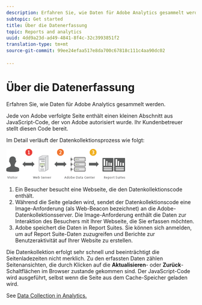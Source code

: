 ```yaml
---
description: Erfahren Sie, wie Daten für Adobe Analytics gesammelt werden.
subtopic: Get started
title: Über die Datenerfassung
topic: Reports and analytics
uuid: 4dd9a23d-ad49-4841-8f4c-32c3993851f2
translation-type: tm+mt
source-git-commit: 99ee24efaa517e8da700c67818c111c4aa90dc02

---
```



# Über die Datenerfassung

Erfahren Sie, wie Daten für Adobe Analytics gesammelt werden.

Jede von Adobe verfolgte Seite enthält einen kleinen Abschnitt aus JavaScript-Code, der von Adobe autorisiert wurde. Ihr Kundenbetreuer stellt diesen Code bereit.

Im Detail verläuft der Datenkollektionsprozess wie folgt:

![](assets/data_collection.png)

1. Ein Besucher besucht eine Webseite, die den Datenkollektionscode enthält.
1. Während die Seite geladen wird, sendet der Datenkollektionscode eine Image-Anforderung (als Web-Beacon bezeichnet) an die Adobe-Datenkollektionsserver. Die Image-Anforderung enthält die Daten zur Interaktion des Besuchers mit Ihrer Webseite, die Sie erfassen möchten.
1. Adobe speichert die Daten in Report Suites. Sie können sich anmelden, um auf Report Suite-Daten zuzugreifen und Berichte zur Benutzeraktivität auf Ihrer Website zu erstellen.

Die Datenkollektion erfolgt sehr schnell und beeinträchtigt die Seitenladezeiten nicht merklich. Zu den erfassten Daten zählen Seitenansichten, die durch Klicken auf die **Aktualisieren**- oder **Zurück**-Schaltflächen im Browser zustande gekommen sind. Der JavaScript-Code wird ausgeführt, selbst wenn die Seite aus dem Cache-Speicher geladen wird.

See [Data Collection in Analytics.](/help/import/home.md)
